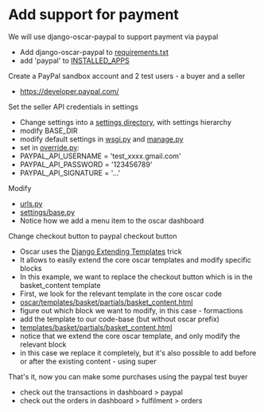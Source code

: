# Add support for payment

We will use django-oscar-paypal to support payment via paypal
* Add django-oscar-paypal to [requirements.txt](requirements.txt)
* add 'paypal' to [INSTALLED_APPS](oscardemo/settings/base.py)

Create a PayPal sandbox account and 2 test users - a buyer and a seller
* https://developer.paypal.com/

Set the seller API credentials in settings
* Change settings into a [settings directory](oscardemo/settings), with settings hierarchy
 * modify BASE_DIR
 * modify default settings in [wsgi.py](oscardemo/wsgi.py) and [manage.py](manage.py)
* set in [override.py](oscardemo/settings/override.py.dist):
 * PAYPAL_API_USERNAME = 'test_xxxx.gmail.com'
 * PAYPAL_API_PASSWORD = '123456789'
 * PAYPAL_API_SIGNATURE = '...'

Modify
* [urls.py](oscardemo/urls.py)
* [settings/base.py](oscardemo/settings/base.py)
 * Notice how we add a menu item to the oscar dashboard

Change checkout button to paypal checkout button
* Oscar uses the [Django Extending Templates](https://code.djangoproject.com/wiki/ExtendingTemplates) trick
* It allows to easily extend the core oscar templates and modify specific blocks
* In this example, we want to replace the checkout button which is in the basket_content template
 * First, we look for the relevant template in the core oscar code
  * [oscar/templates/basket/partials/basket_content.html](https://github.com/django-oscar/django-oscar/blob/1.1.1/src/oscar/templates/oscar/basket/partials/basket_content.html#L146)
  * figure out which block we want to modify, in this case - formactions
 * add the template to our code-base (but without oscar prefix)
  * [templates/basket/partials/basket_content.html](templates/basket/partials/basket_content.html)
  * notice that we extend the core oscar template, and only modify the relevant block
  * in this case we replace it completely, but it's also possible to add before or after the existing content - using super

That's it, now you can make some purchases using the paypal test buyer
* check out the transactions in dashboard > paypal
* check out the orders in dashboard > fulfilment > orders
